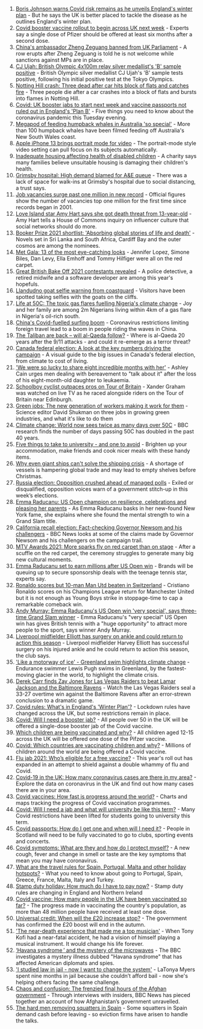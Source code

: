 1. [Boris Johnson warns Covid risk remains as he unveils England's winter plan](https://www.bbc.co.uk/news/uk-58560031?at_medium=RSS&at_campaign=KARANGA) - But he says the UK is better placed to tackle the disease as he outlines England's winter plan.
2. [Covid booster vaccine rollout to begin across UK next week](https://www.bbc.co.uk/news/health-58550833?at_medium=RSS&at_campaign=KARANGA) - Experts say a single dose of Pfizer should be offered at least six months after a second dose.
3. [China's ambassador Zheng Zeguang banned from UK Parliament](https://www.bbc.co.uk/news/uk-politics-58556460?at_medium=RSS&at_campaign=KARANGA) - A row erupts after Zheng Zeguang is told he is not welcome while sanctions against MPs are in place.
4. [CJ Ujah: British Olympic 4x100m relay silver medallist's 'B' sample positive](https://www.bbc.co.uk/sport/athletics/58559089?at_medium=RSS&at_campaign=KARANGA) - British Olympic silver medallist CJ Ujah's 'B' sample tests positive, following his initial positive test at the Tokyo Olympics.
5. [Notting Hill crash: Three dead after car hits block of flats and catches fire](https://www.bbc.co.uk/news/uk-england-london-58555703?at_medium=RSS&at_campaign=KARANGA) - Three people die after a car crashes into a block of flats and bursts into flames in Notting Hill.
6. [Covid: UK booster jabs to start next week and vaccine passports not ruled out in England's 'Plan B'](https://www.bbc.co.uk/news/uk-58547904?at_medium=RSS&at_campaign=KARANGA) - Five things you need to know about the coronavirus pandemic this Tuesday evening.
7. [Megapod of feeding humpback whales in Australia 'so special'](https://www.bbc.co.uk/news/world-australia-58552939?at_medium=RSS&at_campaign=KARANGA) - More than 100 humpback whales have been filmed feeding off Australia's New South Wales coast.
8. [Apple iPhone 13 brings portrait mode for video](https://www.bbc.co.uk/news/technology-58560011?at_medium=RSS&at_campaign=KARANGA) - The portrait-mode style video setting can pull focus on its subjects automatically.
9. [Inadequate housing affecting health of disabled children](https://www.bbc.co.uk/news/disability-58550010?at_medium=RSS&at_campaign=KARANGA) - A charity says many families believe unsuitable housing is damaging their children's health.
10. [Grimsby hospital: High demand blamed for A&E queue](https://www.bbc.co.uk/news/uk-england-humber-58559511?at_medium=RSS&at_campaign=KARANGA) - There was a lack of space for walk-ins at Grimsby's hospital due to social distancing, a trust says.
11. [Job vacancies surge past one million in new record](https://www.bbc.co.uk/news/business-58543554?at_medium=RSS&at_campaign=KARANGA) - Official figures show the number of vacancies top one million for the first time since records began in 2001.
12. [Love Island star Amy Hart says she got death threat from 13-year-old](https://www.bbc.co.uk/news/entertainment-arts-58558394?at_medium=RSS&at_campaign=KARANGA) - Amy Hart tells a House of Commons inquiry on influencer culture that social networks should do more.
13. [Booker Prize 2021 shortlist: 'Absorbing global stories of life and death'](https://www.bbc.co.uk/news/entertainment-arts-58558396?at_medium=RSS&at_campaign=KARANGA) - Novels set in Sri Lanka and South Africa, Cardiff Bay and the outer cosmos are among the nominees.
14. [Met Gala: 13 of the most eye-catching looks](https://www.bbc.co.uk/news/entertainment-arts-58537575?at_medium=RSS&at_campaign=KARANGA) - Jennifer Lopez, Simone Biles, Dan Levy, Ella Emhoff and Tommy Hilfiger were all on the red carpet.
15. [Great British Bake Off 2021 contestants revealed](https://www.bbc.co.uk/news/entertainment-arts-58544950?at_medium=RSS&at_campaign=KARANGA) - A police detective, a retired midwife and a software developer are among this year's hopefuls.
16. [Llandudno goat selfie warning from coastguard](https://www.bbc.co.uk/news/uk-wales-58556726?at_medium=RSS&at_campaign=KARANGA) - Visitors have been spotted taking selfies with the goats on the cliffs.
17. [Life at 50C: The toxic gas flares fuelling Nigeria's climate change](https://www.bbc.co.uk/news/world-africa-58549010?at_medium=RSS&at_campaign=KARANGA) - Joy and her family are among 2m Nigerians living within 4km of a gas flare in Nigeria's oil-rich south.
18. [China's Covid-fuelled surfing boom](https://www.bbc.co.uk/news/world-asia-58552057?at_medium=RSS&at_campaign=KARANGA) - Coronavirus restrictions limiting foreign travel lead to a boom in people riding the waves in China.
19. [The Taliban are back – will al-Qaeda follow?](https://www.bbc.co.uk/news/world-asia-58551970?at_medium=RSS&at_campaign=KARANGA) - Where is al-Qaeda 20 years after the 9/11 attacks - and could it re-emerge as a terror threat?
20. [Canada federal election: A look at the key numbers driving the campaign](https://www.bbc.co.uk/news/world-us-canada-58426147?at_medium=RSS&at_campaign=KARANGA) - A visual guide to the big issues in Canada's federal election, from climate to cost of living.
21. ['We were so lucky to share eight incredible months with her'](https://www.bbc.co.uk/news/uk-58523545?at_medium=RSS&at_campaign=KARANGA) - Ashley Cain urges men dealing with bereavement to "talk about it" after the loss of his eight-month-old daughter to leukaemia.
22. [Schoolboy cyclist outpaces pros on Tour of Britain](https://www.bbc.co.uk/news/uk-scotland-glasgow-west-58503012?at_medium=RSS&at_campaign=KARANGA) - Xander Graham was watched on live TV as he raced alongside riders on the Tour of Britain near Edinburgh.
23. [Green jobs: The new generation of workers making it work for them](https://www.bbc.co.uk/news/science-environment-58549135?at_medium=RSS&at_campaign=KARANGA) - Science editor David Shukman on three jobs in growing green industries, and what it's like to do them
24. [Climate change: World now sees twice as many days over 50C](https://www.bbc.co.uk/news/science-environment-58494641?at_medium=RSS&at_campaign=KARANGA) - BBC research finds the number of days passing 50C has doubled in the past 40 years.
25. [Five things to take to university - and one to avoid](https://www.bbc.co.uk/news/education-58545266?at_medium=RSS&at_campaign=KARANGA) - Brighten up your accommodation, make friends and cook nicer meals with these handy items.
26. [Why even giant ships can't solve the shipping crisis](https://www.bbc.co.uk/news/business-58479148?at_medium=RSS&at_campaign=KARANGA) - A shortage of vessels is hampering global trade and may lead to empty shelves before Christmas.
27. [Russia election: Opposition crushed ahead of managed polls](https://www.bbc.co.uk/news/world-europe-58504603?at_medium=RSS&at_campaign=KARANGA) - Exiled or disqualified, opposition voices warn of a government stitch-up in this week’s elections.
28. [Emma Raducanu: US Open champion on resilience, celebrations and pleasing her parents](https://www.bbc.co.uk/sport/tennis/58545870?at_medium=RSS&at_campaign=KARANGA) - As Emma Raducanu basks in her new-found New York fame, she explains where she found the mental strength to win a Grand Slam title.
29. [California recall election: Fact-checking Governor Newsom and his challengers](https://www.bbc.co.uk/news/58491575?at_medium=RSS&at_campaign=KARANGA) - BBC News looks at some of the claims made by Governor Newsom and his challengers on the campaign trail.
30. [MTV Awards 2021: More sparks fly on red carpet than on stage](https://www.bbc.co.uk/news/entertainment-arts-58543114?at_medium=RSS&at_campaign=KARANGA) - After a scuffle on the red carpet, the ceremony struggles to generate many big new cultural moments.
31. [Emma Raducanu set to earn millions after US Open win](https://www.bbc.co.uk/news/business-58508806?at_medium=RSS&at_campaign=KARANGA) - Brands will be queuing up to secure sponsorship deals with the teenage tennis star, experts say.
32. [Ronaldo scores but 10-man Man Utd beaten in Switzerland](https://www.bbc.co.uk/sport/football/58546274?at_medium=RSS&at_campaign=KARANGA) - Cristiano Ronaldo scores on his Champions League return for Manchester United but it is not enough as Young Boys strike in stoppage-time to cap a remarkable comeback win.
33. [Andy Murray: Emma Raducanu's US Open win 'very special', says three-time Grand Slam winner](https://www.bbc.co.uk/sport/tennis/58551910?at_medium=RSS&at_campaign=KARANGA) - Emma Raducanu's "very special" US Open win has gives British tennis with a "huge opportunity" to attract more people to the sport, says winner Andy Murray.
34. [Liverpool midfielder Elliott has surgery on ankle and could return to action this season](https://www.bbc.co.uk/sport/football/58558740?at_medium=RSS&at_campaign=KARANGA) - Liverpool midfielder Harvey Elliott has successful surgery on his injured ankle and he could return to action this season, the club says.
35. ['Like a motorway of ice' - Greenland swim highlights climate change](https://www.bbc.co.uk/sport/av/swimming/58522071?at_medium=RSS&at_campaign=KARANGA) - Endurance swimmer Lewis Pugh swims in Greenland, by the fastest-moving glacier in the world, to highlight the climate crisis.
36. [Derek Carr finds Zay Jones for Las Vegas Raiders to beat Lamar Jackson and the Baltimore Ravens](https://www.bbc.co.uk/sport/av/american-football/58559194?at_medium=RSS&at_campaign=KARANGA) - Watch the Las Vegas Raiders seal a 33-27 overtime win against the Baltimore Ravens after an error-strewn conclusion to a dramatic game.
37. [Covid rules: What's in England's 'Winter Plan'?](https://www.bbc.co.uk/news/explainers-52530518?at_medium=RSS&at_campaign=KARANGA) - Lockdown rules have changed across the UK, but some restrictions remain in place.
38. [Covid: Will I need a booster jab?](https://www.bbc.co.uk/news/health-55045639?at_medium=RSS&at_campaign=KARANGA) - All people over 50 in the UK will be offered a single-dose booster jab of the Covid vaccine.
39. [Which children are being vaccinated and why?](https://www.bbc.co.uk/news/health-57888429?at_medium=RSS&at_campaign=KARANGA) - All children aged 12-15 across the UK will be offered one dose of the Pifzer vaccine.
40. [Covid: Which countries are vaccinating children and why?](https://www.bbc.co.uk/news/health-58516207?at_medium=RSS&at_campaign=KARANGA) - Millions of children around the world are being offered a Covid vaccine.
41. [Flu jab 2021: Who’s eligible for a free vaccine?](https://www.bbc.co.uk/news/health-53847025?at_medium=RSS&at_campaign=KARANGA) - This year's roll out has expanded in an attempt to shield against a double whammy of flu and Covid.
42. [Covid-19 in the UK: How many coronavirus cases are there in my area?](https://www.bbc.co.uk/news/uk-51768274?at_medium=RSS&at_campaign=KARANGA) - Explore the data on coronavirus in the UK and find out how many cases there are in your area.
43. [Covid vaccines: How fast is progress around the world?](https://www.bbc.co.uk/news/world-56237778?at_medium=RSS&at_campaign=KARANGA) - Charts and maps tracking the progress of Covid vaccination programmes.
44. [Covid: Will I need a jab and what will university be like this term?](https://www.bbc.co.uk/news/explainers-52753913?at_medium=RSS&at_campaign=KARANGA) - Many Covid restrictions have been lifted for students going to university this term.
45. [Covid passports: How do I get one and when will I need it?](https://www.bbc.co.uk/news/explainers-55718553?at_medium=RSS&at_campaign=KARANGA) - People in Scotland will need to be fully vaccinated to go to clubs, sporting events and concerts.
46. [Covid symptoms: What are they and how do I protect myself?](https://www.bbc.co.uk/news/health-51048366?at_medium=RSS&at_campaign=KARANGA) - A new cough, fever and change in smell or taste are the key symptoms that mean you may have coronavirus.
47. [What are the travel rules for Spain, Portugal, Malta and other holiday hotspots?](https://www.bbc.co.uk/news/explainers-56997931?at_medium=RSS&at_campaign=KARANGA) - What you need to know about going to Portugal, Spain, Greece, France, Malta, Italy and Turkey.
48. [Stamp duty holiday: How much do I have to pay now?](https://www.bbc.co.uk/news/business-53319433?at_medium=RSS&at_campaign=KARANGA) - Stamp duty rules are changing in England and Northern Ireland
49. [Covid vaccine: How many people in the UK have been vaccinated so far?](https://www.bbc.co.uk/news/health-55274833?at_medium=RSS&at_campaign=KARANGA) - The progress made in vaccinating the country's population, as more than 48 million people have received at least one dose.
50. [Universal credit: When will the £20 increase stop?](https://www.bbc.co.uk/news/uk-41487126?at_medium=RSS&at_campaign=KARANGA) - The government has confirmed the £20 boost will end in the autumn.
51. ['The near-death experience that made me a top musician'](https://www.bbc.co.uk/news/stories-58465559?at_medium=RSS&at_campaign=KARANGA) - When Tony Kofi had a near-fatal accident, he had a vision of himself playing a musical instrument. It would change his life forever.
52. [‘Havana syndrome ’ and the mystery of the microwaves](https://www.bbc.co.uk/news/world-58396698?at_medium=RSS&at_campaign=KARANGA) - The BBC investigates a mystery illness dubbed "Havana syndrome" that has affected American diplomats and spies.
53. ['I studied law in jail - now I want to change the system'](https://www.bbc.co.uk/news/stories-58311196?at_medium=RSS&at_campaign=KARANGA) - LaTonya Myers spent nine months in jail because she couldn’t afford bail - now she's helping others facing the same challenge.
54. [Chaos and confusion: The frenzied final hours of the Afghan government](https://www.bbc.co.uk/news/world-asia-58477131?at_medium=RSS&at_campaign=KARANGA) - Through interviews with insiders, BBC News has pieced together an account of how Afghanistan’s government unravelled.
55. [The hard men removing squatters in Spain](https://www.bbc.co.uk/news/stories-58310532?at_medium=RSS&at_campaign=KARANGA) - Some squatters in Spain demand cash before leaving - so eviction firms have arisen to handle the talks.
